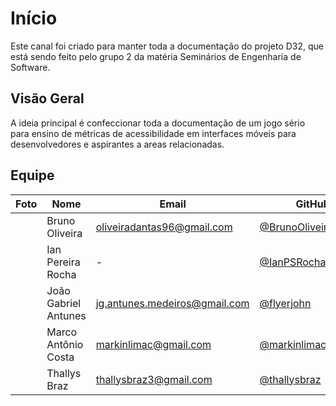 # Início
Este canal foi criado para manter toda a documentação do projeto D32, que está sendo feito pelo grupo 2 da matéria Seminários de Engenharia de Software.

## Visão Geral
A ideia principal é confeccionar toda a documentação de um jogo sério para ensino de métricas de acessibilidade em interfaces móveis para desenvolvedores e aspirantes a areas relacionadas.

## Equipe
 Foto | Nome | Email | GitHub |
 ---- | ---- | ----- | ------ |
![]() | Bruno Oliveira | oliveiradantas96@gmail.com | [@BrunoOliveiraDantas](https://github.com/BrunoOliveiraDantas) |
![]() | Ian Pereira Rocha | - | [@IanPSRocha](https://github.com/IanPSRocha) |
![]() | João Gabriel Antunes | jg.antunes.medeiros@gmail.com | [@flyerjohn](https://github.com/flyerjohn) |
![]() | Marco Antônio Costa | markinlimac@gmail.com | [@markinlimac](https://github.com/markinlimac) |
![]() | Thallys Braz | 	thallysbraz3@gmail.com | [@thallysbraz](https://github.com/thallysbraz) |
